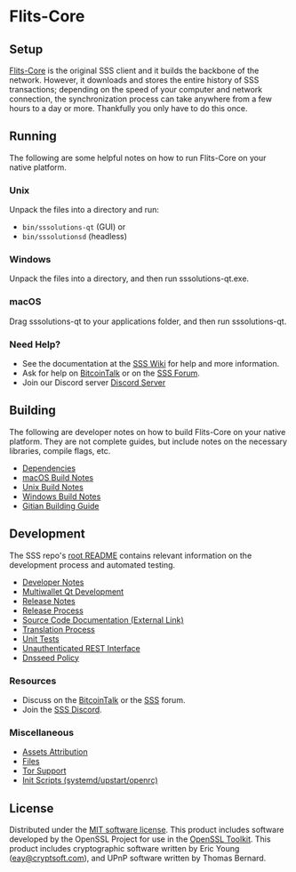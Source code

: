 Flits-Core
=============

Setup
---------------------
[Flits-Core](http://sss.org/wallet) is the original SSS client and it builds the backbone of the network. However, it downloads and stores the entire history of SSS transactions; depending on the speed of your computer and network connection, the synchronization process can take anywhere from a few hours to a day or more. Thankfully you only have to do this once.

Running
---------------------
The following are some helpful notes on how to run Flits-Core on your native platform.

### Unix

Unpack the files into a directory and run:

- `bin/sssolutions-qt` (GUI) or
- `bin/sssolutionsd` (headless)

### Windows

Unpack the files into a directory, and then run sssolutions-qt.exe.

### macOS

Drag sssolutions-qt to your applications folder, and then run sssolutions-qt.

### Need Help?

* See the documentation at the [SSS Wiki](https://github.com/Simple-Software-Solutions/Flits-Core/wiki)
for help and more information.
* Ask for help on [BitcoinTalk](https://bitcointalk.org/index.php?topic=1262920.0) or on the [SSS Forum](http://forum.sss.org/).
* Join our Discord server [Discord Server](https://discord.sss.org)

Building
---------------------
The following are developer notes on how to build Flits-Core on your native platform. They are not complete guides, but include notes on the necessary libraries, compile flags, etc.

- [Dependencies](dependencies.md)
- [macOS Build Notes](build-osx.md)
- [Unix Build Notes](build-unix.md)
- [Windows Build Notes](build-windows.md)
- [Gitian Building Guide](gitian-building.md)

Development
---------------------
The SSS repo's [root README](/README.md) contains relevant information on the development process and automated testing.

- [Developer Notes](developer-notes.md)
- [Multiwallet Qt Development](multiwallet-qt.md)
- [Release Notes](release-notes.md)
- [Release Process](release-process.md)
- [Source Code Documentation (External Link)](https://www.fuzzbawls.pw/sss/doxygen/)
- [Translation Process](translation_process.md)
- [Unit Tests](unit-tests.md)
- [Unauthenticated REST Interface](REST-interface.md)
- [Dnsseed Policy](dnsseed-policy.md)

### Resources
* Discuss on the [BitcoinTalk](https://bitcointalk.org/index.php?topic=1262920.0) or the [SSS](http://forum.sss.org/) forum.
* Join the [SSS Discord](https://discord.sss.org).

### Miscellaneous
- [Assets Attribution](assets-attribution.md)
- [Files](files.md)
- [Tor Support](tor.md)
- [Init Scripts (systemd/upstart/openrc)](init.md)

License
---------------------
Distributed under the [MIT software license](/COPYING).
This product includes software developed by the OpenSSL Project for use in the [OpenSSL Toolkit](https://www.openssl.org/). This product includes
cryptographic software written by Eric Young ([eay@cryptsoft.com](mailto:eay@cryptsoft.com)), and UPnP software written by Thomas Bernard.
